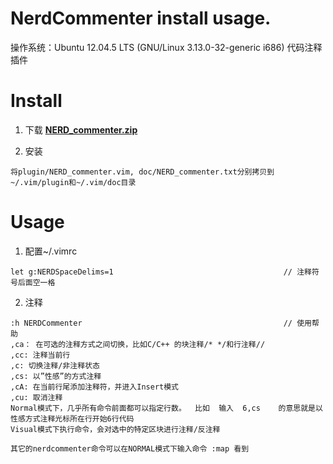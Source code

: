 <h1> NerdCommenter install usage. </h1>
操作系统：Ubuntu 12.04.5 LTS (GNU/Linux 3.13.0-32-generic i686)  
代码注释插件

# Install
1. 下载 **[NERD_commenter.zip](https://www.vim.org/scripts/download_script.php?src_id=14455)**

2. 安装
```
将plugin/NERD_commenter.vim, doc/NERD_commenter.txt分别拷贝到~/.vim/plugin和~/.vim/doc目录
```

# Usage
1. 配置~/.vimrc
```
let g:NERDSpaceDelims=1                                      // 注释符号后面空一格
```

2. 注释
```
:h NERDCommenter                                             // 使用帮助
,ca： 在可选的注释方式之间切换，比如C/C++ 的块注释/* */和行注释//
,cc: 注释当前行
,c: 切换注释/非注释状态
,cs: 以”性感”的方式注释
,cA: 在当前行尾添加注释符，并进入Insert模式
,cu: 取消注释
Normal模式下，几乎所有命令前面都可以指定行数。  比如  输入  6,cs    的意思就是以性感方式注释光标所在行开始6行代码
Visual模式下执行命令，会对选中的特定区块进行注释/反注释

其它的nerdcommenter命令可以在NORMAL模式下输入命令 :map 看到
```

